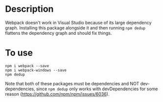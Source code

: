 # Description

Webpack doesn't work in Visual Studio because of its large dependency graph.  Installing this package alongside it and then running `npm dedup` flattens the dependency graph and should fix things.

# To use

    npm i webpack --save
    npm i webpack-windows --save
    npm dedup

Note that both of these packages must be dependencies and NOT dev-dependencies, since `npm dedup` only works with devDependencies for some reason (https://github.com/npm/npm/issues/6036).